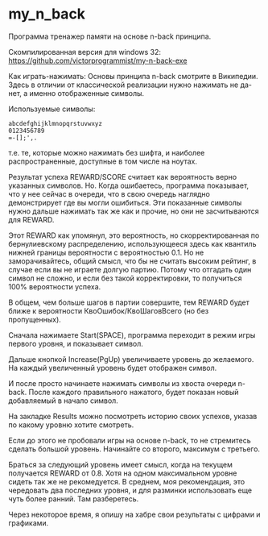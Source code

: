 # my_n_back

Программа тренажер памяти на основе n-back принципа.

Скомпилированная версия для windows 32:
https://github.com/victorprogrammist/my-n-back-exe

Как играть-нажимать:
Основы принципа n-back смотрите в Википедии.
Здесь в отличии от классической реализации
нужно нажимать не да-нет, а именно отображенные
символы.

Используемые символы:
```
abcdefghijklmnopqrstuvwxyz
0123456789
=-[];',.
```
т.е. те, которые можно нажимать без шифта, и наиболее распространенные,
доступные в том числе на ноутах.

Результат успеха REWARD/SCORE считает как вероятность
верно указанных символов. Но. Когда ошибаетесь,
программа показывает, что у нее сейчас в очереди,
что в свою очередь наглядно демонстрирует где вы могли
ошибиться. Эти показанные символы нужно дальше
нажимать так же как и прочие, но они не засчитываются
для REWARD.

Этот REWARD как упомянул, это вероятность, но скорректированная
по бернулиевскому распределению, использующееся
здесь как квантиль нижней границы вероятности с вероятностью 0.1.
Но не заморачивайтесь, общий смысл, что бы не считать высоким
рейтинг, в случае если вы не играете долгую партию.
Потому что отгадать один символ не сложно, и если без
такой корректировки, то получиться 100% вероятности успеха.

В общем, чем больше шагов в партии совершите, тем
REWARD будет ближе к вероятности КвоОшибок/КвоШаговВсего (но без пропущенных).

Сначала нажимаете Start(SPACE),
программа переходит в режим игры первого уровня,
и показывает символ.

Дальше кнопкой Increase(PgUp) увеличиваете уровень
до желаемого. На каждый увеличенный уровень
будет отображен символ.

И после просто начинаете нажимать символы
из хвоста очереди n-back. После
каждого правильного нажатого, будет
показан новый добавляемый в начало символ.

На закладке Results можно посмотреть
историю своих успехов, указав по
какому уровню хотите смотреть.

Если до этого
не пробовали игры на основе n-back, то
не стремитесь сделать большой уровень.
Начинайте со второго, максимум с третьего.

Браться за следующий уровень имеет смысл,
когда на текущем получается REWARD от 0.8.
Хотя на одном максимальном уровне сидеть так же
не рекомедуется. В среднем, моя рекомендация,
это чередовать два последних уровня,
и для разминки использовать еще чуть более ранний.
Там разберетесь.

Через некоторое время, я опишу на хабре
свои результаты с цифрами и графиками.
